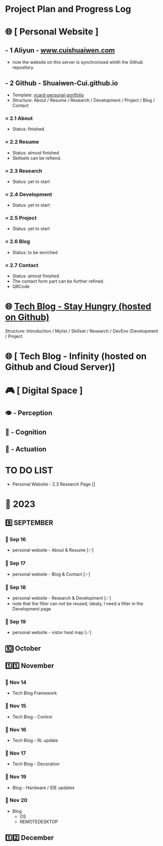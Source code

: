 # Project Plan and Progress Log

# 🌐 [ Personal Website ]

## - 1 Aliyun - www.cuishuaiwen.com
- now the website on this server is synchronized whith the Github repository.

## - 2 Github - Shuaiwen-Cui.github.io

- Template: [vcard-personal-portfolio](https://github.com/codewithsadee/vcard-personal-portfolio/tree/master)
- Structure: About / Resume / Research / Development / Project / Blog / Contact
### = 2.1 About
- Status: finished
  
### = 2.2 Resume
- Status: almost finished
- Skillsets can be refiend.

### = 2.3 Research
- Status: yet to start

### = 2.4 Development
- Status: yet to start

### = 2.5 Project
- Status: yet to start

### = 2.6 Blog
- Status: to be enriched

### = 2.7 Contact
- Status: almost finished
- The contact form part can be further refined.
- QRCode

# 🌐 [ Tech Blog - Stay Hungry (hosted on Github)](Archived)
Structure: Introduction / Mylist / Skillset / Research / DevEnv /Development / Project 

# 🌐 [ Tech Blog - Infinity (hosted on Github and Cloud Server)]

# 🎮 [ Digital Space ]

## 👁 - Perception

## 🧠 - Cognition

## 🦾 - Actuation


# TO DO LIST
- Personal Website - 2.3 Research Page []

# 📅 2023
## 9️⃣ SEPTEMBER
### 🚀 Sep 16
- personal website - About & Resume [✅]

### 🚀 Sep 17
- personal website - Blog & Contact [✅]

### 🚀 Sep 18
- personal website - Research & Development [✅]
- note that the filter can not be reused, idealy, I need a filter in the Development page

### 🚀 Sep 19
- personal website - vistor heat map [✅]

## 🔟 October

## 1️⃣1️⃣ November
### 🚀 Nov 14
- Tech Blog Framework

### 🚀 Nov 15
- Tech Blog - Control

### 🚀 Nov 16
- Tech Blog - RL update

### 🚀 Nov 17
- Tech Blog - Decoration

### 🚀 Nov 19
- Blog - Hardware / IDE updates

### 🚀 Nov 20
- Blog
  - OS
  - REMOTEDESKTOP

## 1️⃣2️⃣ December

